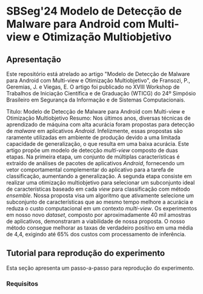 # SBSeg'24 Modelo de Detecção de Malware para Android com Multi-view e Otimização Multiobjetivo

## Apresentação

Este repositório está atrelado ao artigo "Modelo de Detecção de Malware para Android com Multi-view e Otimização Multiobjetivo", de Fransozi, P., Geremias, J. e Viegas, E. O artigo foi publicado no XVIII Workshop de Trabalhos de Iniciação Científica e de Graduação (WTICG) do 24º Simpósio Brasileiro em Segurança da Informação e de Sistemas Computacionais.

Título: Modelo de Detecção de Malware para Android com Multi-view e Otimização Multiobjetivo
Resumo: Nos últimos anos, diversas técnicas de aprendizado de máquina com alta acurácia foram propostas para detecção de _malware_ em aplicativos _Android_. Infelizmente, essas propostas são raramente utilizadas em ambiente de produção devido a uma limitada capacidade de generalização, o que resulta em uma baixa acurácia. Este artigo propõe um modelo de detecção _multi-view_ composto de duas etapas. Na primeira etapa, um conjunto de múltiplas características é extraído de análises de pacotes de aplicativos _Android_, fornecendo um vetor comportamental complementar do aplicativo para a tarefa de classificação, aumentando a generalização. A segunda etapa consiste em realizar uma otimização multiobjetivo para selecionar um subconjunto ideal de características baseado em cada _view_ para classificação com método _ensemble_. Nossa proposta visa um algoritmo que ativamente selecione um subconjunto de características que ao mesmo tempo melhore a acurácia e reduza o custo computacional em um contexto _multi-view_. Os experimentos em nosso novo _dataset_, composto por aproximadamente 40 mil amostras de aplicativos, demonstraram a viabilidade de nossa proposta. O nosso método consegue melhorar as taxas de verdadeiro positivo em uma média de 4,4, exigindo até 65\% dos custos com processamento de inferência.

## Tutorial para reprodução do experimento

Esta seção apresenta um passo-a-passo para reprodução do experimento.

### Requisitos
